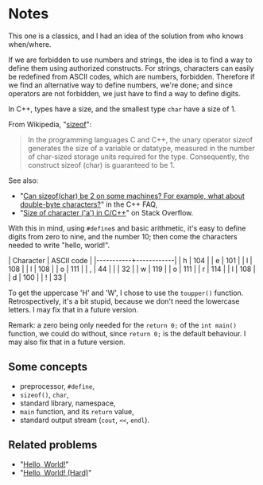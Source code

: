 # Notes

This one is a classics, and I had an idea of the solution from who knows when/where.

If we are forbidden to use numbers and strings, the idea is to find a way to define them using authorized constructs.
For strings, characters can easily be redefined from ASCII codes, which are numbers, forbidden.
Therefore if we find an alternative way to define numbers, we're done; and since operators are not forbidden, we just have to find a way to define digits.

In C++, types have a size, and the smallest type `char` have a size of 1.

From Wikipedia, "[sizeof](https://en.wikipedia.org/wiki/Sizeof)":

> In the programming languages C and C++, the unary operator sizeof generates the size of a variable or datatype, measured in the number of char-sized storage units required for the type. Consequently, the construct sizeof (char) is guaranteed to be 1.

See also:

* "[Can sizeof(char) be 2 on some machines? For example, what about double-byte characters?](http://www.cs.technion.ac.il/users/yechiel/c++-faq/sizeof-char.html)" in the C++ FAQ,
* "[Size of character ('a') in C/C++](https://stackoverflow.com/questions/2172943/size-of-character-a-in-c-c)" on Stack Overflow.

With this in mind, using `#define`s and basic arithmetic, it's easy to define digits from zero to nine, and the number 10; then come the characters needed to write "hello, world!".

| Character | ASCII code |
|-----------+------------|
| h         | 104        |
| e         | 101        |
| l         | 108        |
| l         | 108        |
| o         | 111        |
| ,         |  44        |
|           |  32        |
| w         | 119        |
| o         | 111        |
| r         | 114        |
| l         | 108        |
| d         | 100        |
| !         |  33        |

To get the uppercase 'H' and 'W', I chose to use the `toupper()` function.
Retrospectively, it's a bit stupid, because we don't need the lowercase letters.
I may fix that in a future version.

Remark: a zero being only needed for the `return 0;` of the `int main()` function, we could do without, since `return 0;` is the default behaviour. I may also fix that in a future version.

## Some concepts

* preprocessor, `#define`,
* `sizeof()`, `char`,
* standard library, namespace,
* `main` function, and its `return` value,
* standard output stream (`cout`, `<<`, `endl`).

## Related problems

* "[Hello, World!](https://dmoj.ca/problem/helloworld)"
* "[Hello, World! (Hard)](https://dmoj.ca/problem/helloworldhard)"
